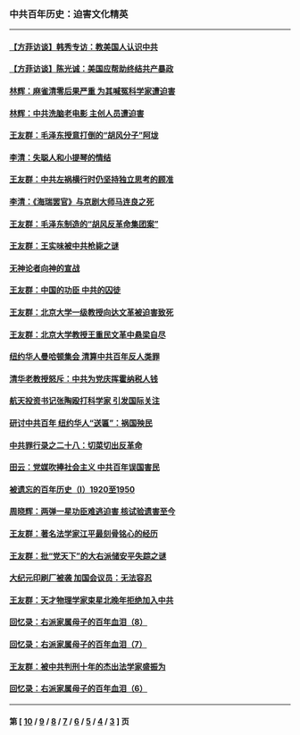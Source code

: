 ### 中共百年历史：迫害文化精英
---
#### [【方菲访谈】韩秀专访：教美国人认识中共](../../pages/nf1176111/n13821310.md?02100430) 
#### [【方菲访谈】陈光诚：美国应帮助终结共产暴政](../../pages/nf1176111/n13759521.md?02100430) 
#### [林辉：麻雀清零后果严重 为其喊冤科学家遭迫害](../../pages/nf1176111/n13746900.md?02100430) 
#### [林辉：中共洗脑老电影 主创人员遭迫害](../../pages/nf1176111/n13699437.md?02100430) 
#### [王友群：毛泽东授意打倒的“胡风分子”阿垅](../../pages/nf1176111/n13592541.md?02100430) 
#### [李清：失聪人和小提琴的情结](../../pages/nf1176111/n13459280.md?02100430) 
#### [王友群：中共左祸横行时仍坚持独立思考的顾准](../../pages/nf1176111/n13444722.md?02100430) 
#### [李清：《海瑞罢官》与京剧大师马连良之死](../../pages/nf1176111/n13412316.md?02100430) 
#### [王友群：毛泽东制造的“胡风反革命集团案”](../../pages/nf1176111/n13324909.md?02100430) 
#### [王友群：王实味被中共枪毙之谜](../../pages/nf1176111/n13307502.md?02100430) 
#### [无神论者向神的宣战](../../pages/nf1176111/n13281535.md?02100430) 
#### [王友群：中国的功臣 中共的囚徒](../../pages/nf1176111/n13291790.md?02100430) 
#### [王友群：北京大学一级教授向达文革被迫害致死](../../pages/nf1176111/n13150966.md?02100430) 
#### [王友群：北京大学教授王重民文革中悬梁自尽](../../pages/nf1176111/n13084645.md?02100430) 
#### [纽约华人曼哈顿集会 清算中共百年反人类罪](../../pages/nf1176111/n13084157.md?02100430) 
#### [清华老教授怒斥：中共为党庆挥霍纳税人钱](../../pages/nf1176111/n13071430.md?02100430) 
#### [航天投资书记张陶殴打科学家 引发国际关注](../../pages/nf1176111/n13069132.md?02100430) 
#### [研讨中共百年 纽约华人“送匾”：祸国殃民](../../pages/nf1176111/n13057367.md?02100430) 
#### [中共罪行录之二十八：切菜切出反革命](../../pages/nf1176111/n13030600.md?02100430) 
#### [田云：党媒吹捧社会主义 中共百年误国害民](../../pages/nf1176111/n13006682.md?02100430) 
#### [被遗忘的百年历史（I）1920至1950](../../pages/nf1176111/n12986411.md?02100430) 
#### [周晓辉：两弹一星功臣难逃迫害 核试验遗害至今](../../pages/nf1176111/n12974997.md?02100430) 
#### [王友群：著名法学家江平最刻骨铭心的经历](../../pages/nf1176111/n12970787.md?02100430) 
#### [王友群：批“党天下”的大右派储安平失踪之谜](../../pages/nf1176111/n12954229.md?02100430) 
#### [大纪元印刷厂被袭 加国会议员：无法容忍](../../pages/nf1176111/n12883028.md?02100430) 
#### [王友群：天才物理学家束星北晚年拒绝加入中共](../../pages/nf1176111/n12792913.md?02100430) 
#### [回忆录：右派家属母子的百年血泪（8）](../../pages/nf1176111/n12706196.md?02100430) 
#### [回忆录：右派家属母子的百年血泪（7）](../../pages/nf1176111/n12706191.md?02100430) 
#### [王友群：被中共判刑十年的杰出法学家盛振为](../../pages/nf1176111/n12706141.md?02100430) 
#### [回忆录：右派家属母子的百年血泪（6）](../../pages/nf1176111/n12698863.md?02100430) 

---
#### 第 [ [10](./10.md?02100430) / [9](./9.md?02100430) / [8](./8.md?02100430) / [7](./7.md?02100430) / [6](./6.md?02100430) / [5](./5.md?02100430) / [4](./4.md?02100430) / [3](./3.md?02100430) ] 页
